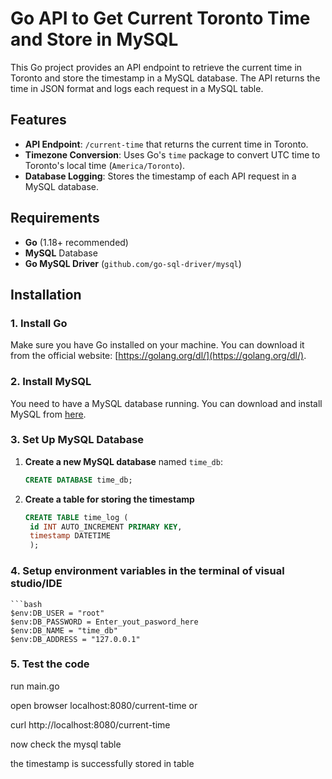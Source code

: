 # Go API to Get Current Toronto Time and Store in MySQL

This Go project provides an API endpoint to retrieve the current time in Toronto and store the timestamp in a MySQL database. The API returns the time in JSON format and logs each request in a MySQL table.

## Features

- **API Endpoint**: `/current-time` that returns the current time in Toronto.
- **Timezone Conversion**: Uses Go's `time` package to convert UTC time to Toronto's local time (`America/Toronto`).
- **Database Logging**: Stores the timestamp of each API request in a MySQL database.

## Requirements

- **Go** (1.18+ recommended)
- **MySQL** Database
- **Go MySQL Driver** (`github.com/go-sql-driver/mysql`)

## Installation

### 1. Install Go

Make sure you have Go installed on your machine. You can download it from the official website: [https://golang.org/dl/](https://golang.org/dl/).

### 2. Install MySQL

You need to have a MySQL database running. You can download and install MySQL from [here](https://dev.mysql.com/downloads/installer/).

### 3. Set Up MySQL Database

1. **Create a new MySQL database** named `time_db`:

   ```sql
   CREATE DATABASE time_db;

2. **Create a table for storing the timestamp**   
   ```sql
   CREATE TABLE time_log (
    id INT AUTO_INCREMENT PRIMARY KEY,
    timestamp DATETIME
    );

### 4. Setup environment variables in the terminal of visual studio/IDE
    ```bash
    $env:DB_USER = "root"
    $env:DB_PASSWORD = Enter_yout_pasword_here
    $env:DB_NAME = "time_db"
    $env:DB_ADDRESS = "127.0.0.1"


### 5. Test the code

run main.go 

open browser localhost:8080/current-time
or

curl http://localhost:8080/current-time


now check the mysql table 




the timestamp is successfully stored in table 


